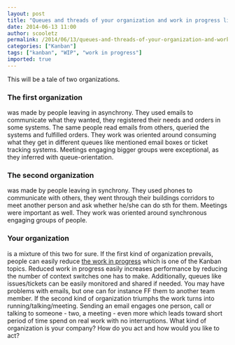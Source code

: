 ```yaml
---
layout: post
title: "Queues and threads of your organization and work in progress limits"
date: 2014-06-13 11:00
author: scooletz
permalink: /2014/06/13/queues-and-threads-of-your-organization-and-work-in-progress-limits/
categories: ["Kanban"]
tags: ["kanban", "WIP", "work in progress"]
imported: true
---
```


This will be a tale of two organizations.

### The first organization

was made by people leaving in asynchrony. They used emails to communicate what they wanted, they registered their needs and orders in some systems. The same people read emails from others, queried the systems and fulfilled orders. They work was oriented around consuming what they get in different queues like mentioned email boxes or ticket tracking systems. Meetings engaging bigger groups were exceptional, as they inferred with queue-orientation.

### The second organization

was made by people leaving in synchrony. They used phones to communicate with others, they went through their buildings corridors to meet another person and ask whether he/she can do sth for them. Meetings were important as well. They work was oriented around synchronous engaging groups of people.

### Your organization

is a mixture of this two for sure. If the first kind of organization prevails, people can easily reduce [the work in progress](http://www.kanbanway.com/importance-of-kanban-work-in-progress-wip-limits) which is one of the Kanban topics. Reduced work in progress easily increases performance by reducing the number of context switches one has to make. Additionally, queues like issues/tickets can be easily monitored and shared if needed. You may have problems with emails, but one can for instance FF them to another team member.
If the second kind of organization triumphs the work turns into running/talking/meeting. Sending an email engages one person, call or talking to someone - two, a meeting - even more which leads toward short period of time spend on real work with no interruptions.
What kind of organization is your company? How do you act and how would you like to act?
